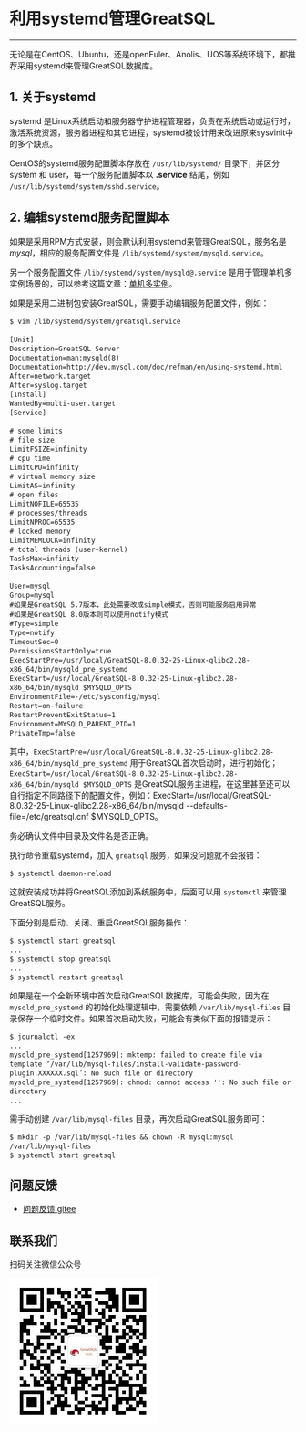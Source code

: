 # 利用systemd管理GreatSQL
---

无论是在CentOS、Ubuntu，还是openEuler、Anolis、UOS等系统环境下，都推荐采用systemd来管理GreatSQL数据库。

## 1. 关于systemd

systemd 是Linux系统启动和服务器守护进程管理器，负责在系统启动或运行时，激活系统资源，服务器进程和其它进程，systemd被设计用来改进原来sysvinit中的多个缺点。

CentOS的systemd服务配置脚本存放在 `/usr/lib/systemd/` 目录下，并区分 system 和 user，每一个服务配置脚本以 **.service** 结尾，例如 `/usr/lib/systemd/system/sshd.service`。

## 2. 编辑systemd服务配置脚本

如果是采用RPM方式安装，则会默认利用systemd来管理GreatSQL，服务名是 *mysql*，相应的服务配置文件是 `/lib/systemd/system/mysqld.service`。

另一个服务配置文件 `/lib/systemd/system/mysqld@.service` 是用于管理单机多实例场景的，可以参考这篇文章：[单机多实例](/6-oper-guide/5-multi-instances.md)。

如果是采用二进制包安装GreatSQL，需要手动编辑服务配置文件，例如：
```
$ vim /lib/systemd/system/greatsql.service

[Unit]
Description=GreatSQL Server
Documentation=man:mysqld(8)
Documentation=http://dev.mysql.com/doc/refman/en/using-systemd.html
After=network.target
After=syslog.target
[Install]
WantedBy=multi-user.target
[Service]

# some limits
# file size
LimitFSIZE=infinity
# cpu time
LimitCPU=infinity
# virtual memory size
LimitAS=infinity
# open files
LimitNOFILE=65535
# processes/threads
LimitNPROC=65535
# locked memory
LimitMEMLOCK=infinity
# total threads (user+kernel)
TasksMax=infinity
TasksAccounting=false

User=mysql
Group=mysql
#如果是GreatSQL 5.7版本，此处需要改成simple模式，否则可能服务启用异常
#如果是GreatSQL 8.0版本则可以使用notify模式
#Type=simple
Type=notify
TimeoutSec=0
PermissionsStartOnly=true
ExecStartPre=/usr/local/GreatSQL-8.0.32-25-Linux-glibc2.28-x86_64/bin/mysqld_pre_systemd
ExecStart=/usr/local/GreatSQL-8.0.32-25-Linux-glibc2.28-x86_64/bin/mysqld $MYSQLD_OPTS
EnvironmentFile=-/etc/sysconfig/mysql
Restart=on-failure
RestartPreventExitStatus=1
Environment=MYSQLD_PARENT_PID=1
PrivateTmp=false
```

其中，`ExecStartPre=/usr/local/GreatSQL-8.0.32-25-Linux-glibc2.28-x86_64/bin/mysqld_pre_systemd` 用于GreatSQL首次启动时，进行初始化；`ExecStart=/usr/local/GreatSQL-8.0.32-25-Linux-glibc2.28-x86_64/bin/mysqld $MYSQLD_OPTS` 是GreatSQL服务主进程，在这里甚至还可以自行指定不同路径下的配置文件，例如：ExecStart=/usr/local/GreatSQL-8.0.32-25-Linux-glibc2.28-x86_64/bin/mysqld --defaults-file=/etc/greatsql.cnf $MYSQLD_OPTS。

务必确认文件中目录及文件名是否正确。

执行命令重载systemd，加入 `greatsql` 服务，如果没问题就不会报错：
```
$ systemctl daemon-reload
```

这就安装成功并将GreatSQL添加到系统服务中，后面可以用 `systemctl` 来管理GreatSQL服务。

下面分别是启动、关闭、重启GreatSQL服务操作：
```
$ systemctl start greatsql
...
$ systemctl stop greatsql
...
$ systemctl restart greatsql
```

如果是在一个全新环境中首次启动GreatSQL数据库，可能会失败，因为在 `mysqld_pre_systemd` 的初始化处理逻辑中，需要依赖 `/var/lib/mysql-files` 目录保存一个临时文件。如果首次启动失败，可能会有类似下面的报错提示：
```
$ journalctl -ex
...
mysqld_pre_systemd[1257969]: mktemp: failed to create file via template ‘/var/lib/mysql-files/install-validate-password-plugin.XXXXXX.sql’: No such file or directory
mysqld_pre_systemd[1257969]: chmod: cannot access '': No such file or directory
...
```

需手动创建 `/var/lib/mysql-files` 目录，再次启动GreatSQL服务即可：
```
$ mkdir -p /var/lib/mysql-files && chown -R mysql:mysql /var/lib/mysql-files
$ systemctl start greatsql
```

**问题反馈**
---
- [问题反馈 gitee](https://gitee.com/GreatSQL/GreatSQL-Manual/issues)


**联系我们**
---

扫码关注微信公众号

![greatsql-wx](/greatsql-wx.jpg)
